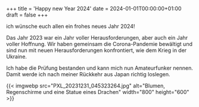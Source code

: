 +++
title = 'Happy new Year 2024'
date = 2024-01-01T00:00:00+01:00
draft = false
+++

ich wünsche euch allen ein frohes neues Jahr 2024!

Das Jahr 2023 war ein Jahr voller Herausforderungen, aber auch ein Jahr voller Hoffnung. Wir haben gemeinsam die Corona-Pandemie bewältigt und sind nun mit neuen Herausforderungen konfrontiert, wie dem Krieg in der Ukraine.

Ich habe die Prüfung bestanden und kann mich nun Amateurfunker nennen. Damit werde ich nach meiner Rückkehr aus Japan richtig loslegen.

{{< imgwebp src="PXL_20231231_045323264.jpg" alt="Blumen, Regenschirme und eine Statue eines Drachen" width="800" height="600" >}}